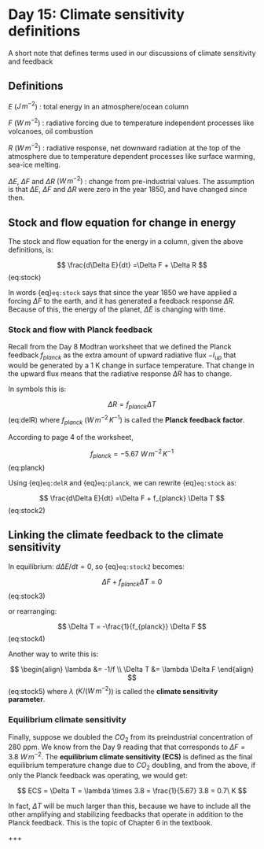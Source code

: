 # Day 15: Climate sensitivity definitions

A short note that defines terms used in our discussions of climate sensitivity and feedback

## Definitions

$E$ ($J\,m^{-2}$)
: total energy in an atmosphere/ocean column

$F$ ($W\,m^{-2}$)
: radiative forcing due to temperature independent processes like volcanoes, oil combustion

$R$  ($W\,m^{-2}$)
: radiative response,  net downward radiation at the top of the atmosphere due to temperature dependent processes like surface warming, sea-ice melting.

$\Delta E$, $\Delta F$ and  $\Delta R$ $(W\,m^{-2})$
: change from pre-industrial values.  The assumption is that  $\Delta E$, $\Delta F$ and  $\Delta R$
  were zero in the year 1850, and have changed since then.

## Stock and flow equation for change in  energy

The stock and flow equation for the energy in a column, given the above definitions, is:

$$
\frac{d\Delta E}{dt} =\Delta F + \Delta R
$$(eq:stock)

In words {eq}`eq:stock` says that since the year 1850 we have applied a forcing $\Delta F$ to
the earth, and it has generated a feedback response $\Delta R$.  Because of this, the
energy of the planet, $\Delta E$ is changing with time.

### Stock and flow with Planck feedback

Recall from the Day 8 Modtran worksheet that we defined the Planck feedback $f_{planck}$ as the
extra amount of upward radiative flux $-I_{up}$ that would be generated by a 1 K change in surface temperature.  That change in the upward flux means that the radiative response $\Delta R$ has to change. 

In symbols this is:

$$
\Delta R = f_{planck} \Delta T
$$(eq:delR)
where $f_{planck}$ $(W\,m^{-2}\,K^{-1})$ is called the **Planck feedback factor**.

According to page 4 of the worksheet, 

$$
f_{planck} = -5.67\ W\,m^{-2}\,K^{-1}
$$(eq:planck)

Using {eq}`eq:delR` and {eq}`eq:planck`, we can rewrite {eq}`eq:stock` as:


$$
\frac{d\Delta E}{dt} =\Delta F + f_{planck} \Delta T
$$(eq:stock2)


## Linking  the climate feedback to the climate sensitivity

In equilibrium:  $d \Delta E/dt = 0$, so {eq}`eq:stock2` becomes:

$$
\Delta F + f_{planck} \Delta T = 0
$$(eq:stock3)

or rearranging:


$$
\Delta T = -\frac{1}{f_{planck}}  \Delta F
$$(eq:stock4)

Another way to write this is:


$$
\begin{align}
\lambda &= -1/f \\
\Delta T &= \lambda \Delta F
\end{align}
$$(eq:stock5)
where $\lambda$ ($K/(W\,m^{-2})$) is called the **climate sensitivity parameter**.


### Equilibrium climate sensitivity

Finally, suppose we doubled the $CO_2$ from its preindustrial concentration of 280 ppm.  We know
from the Day 9 reading that that corresponds to $\Delta F = 3.8\ W\,m^{-2}$.  The
**equilibrium climate sensitivity (ECS)** is defined as the final 
equilibrium temperature change due to $CO_2$ doubling, and from the above, if only the Planck
feedback was operating, we would get:

$$
ECS = \Delta T = \lambda \times 3.8 = \frac{1}{5.67} 3.8 = 0.7\ K
$$

In fact, $\Delta T$ will be much larger than this, because we have to include all the other
amplifying and stabilizing feedbacks that operate in addition to the Planck feedback.  This is
the topic of Chapter 6 in the textbook.

+++

